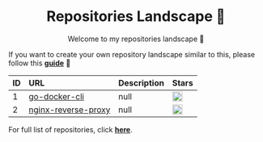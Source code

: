<h1 align="center">Repositories Landscape 💎</h1>
<p align="center">Welcome to my repositories landscape 👋</p>

If you want to create your own repository landscape similar to this, please follow this [**guide**](./create-repo-landscape.md) 📖


| ID  | URL          | Description                                            | Stars  |
| :-- | :--------------- | :--------------------------------------------- | :------ |
| 1 | <a href="https://github.com/isennkubilay/go-docker-cli">go-docker-cli</a> | null | <a href="https://github.com/isennkubilay/go-docker-cli/stargazers"><img alt="GitHub Repo stars" src="https://img.shields.io/github/stars/isennkubilay/go-docker-cli?style=flat" height="20"/></a> |
| 2 | <a href="https://github.com/isennkubilay/nginx-reverse-proxy">nginx-reverse-proxy</a> | null | <a href="https://github.com/isennkubilay/nginx-reverse-proxy/stargazers"><img alt="GitHub Repo stars" src="https://img.shields.io/github/stars/isennkubilay/nginx-reverse-proxy?style=flat" height="20"/></a> |

For full list of repositories, click [**here**](https://github.com/isennkubilay?tab=repositories&q=&type=&language=&sort=stargazers).
